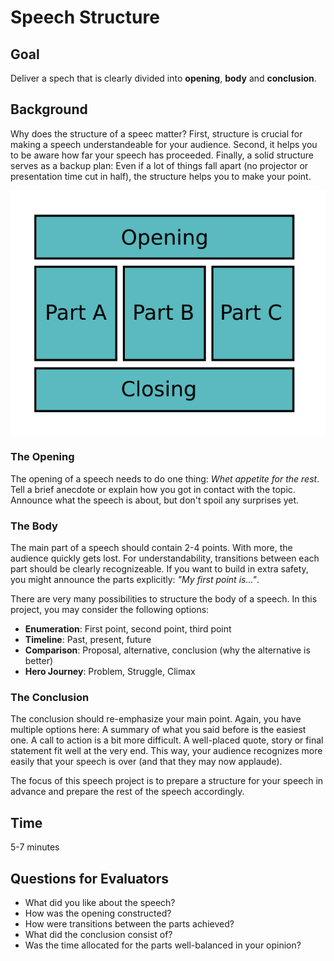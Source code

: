 
# Speech Structure

## Goal

Deliver a spech that is clearly divided into **opening**, **body** and **conclusion**.

## Background

Why does the structure of a speec matter? First, structure is crucial for making a speech understandeable for your audience. Second, it helps you to be aware how far your speech has proceeded. Finally, a solid structure serves as a backup plan: Even if a lot of things fall apart (no projector or presentation time cut in half), the structure helps you to make your point.

![](structure.png)

### The Opening

The opening of a speech needs to do one thing: *Whet appetite for the rest*. Tell a brief anecdote or explain how you got in contact with the topic. Announce what the speech is about, but don't spoil any surprises yet.

### The Body

The main part of a speech should contain 2-4 points. With more, the audience quickly gets lost. For understandability, transitions between each part should be clearly recognizeable. If you want to build in extra safety, you might announce the parts explicitly: *"My first point is..."*.

There are very many possibilities to structure the body of a speech. In this project, you may consider the following options:

* **Enumeration**: First point, second point, third point
* **Timeline**: Past, present, future
* **Comparison**: Proposal, alternative, conclusion (why the alternative is better)
* **Hero Journey**: Problem, Struggle, Climax

### The Conclusion

The conclusion should re-emphasize your main point. Again, you have multiple options here: A summary of what you said before is the easiest one. A call to action is a bit more difficult. A well-placed quote, story or final statement fit well at the very end. This way, your audience recognizes more easily that your speech is over (and that they may now applaude).

The focus of this speech project is to prepare a structure for your speech in advance and prepare the rest of the speech accordingly.

## Time

5-7 minutes

## Questions for Evaluators

* What did you like about the speech?
* How was the opening constructed?
* How were transitions between the parts achieved?
* What did the conclusion consist of?
* Was the time allocated for the parts well-balanced in your opinion?
